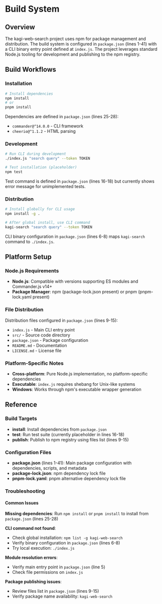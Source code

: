 <!-- Generated: 2025-08-02T19:22:46+02:00 -->

# Build System

## Overview

The kagi-web-search project uses npm for package management and distribution. The build system is configured in `package.json` (lines 1-41) with a CLI binary entry point defined at `index.js`. The project leverages standard Node.js tooling for development and publishing to the npm registry.

## Build Workflows

### Installation

```bash
# Install dependencies
npm install
# or
pnpm install
```

Dependencies are defined in `package.json` (lines 25-28):
- `commander@^14.0.0` - CLI framework
- `cheerio@^1.1.2` - HTML parsing

### Development

```bash
# Run CLI during development
./index.js "search query" --token TOKEN

# Test installation (placeholder)
npm test
```

Test command is defined in `package.json` (lines 16-18) but currently shows error message for unimplemented tests.

### Distribution

```bash
# Install globally for CLI usage
npm install -g .

# After global install, use CLI command
kagi-search "search query" --token TOKEN
```

CLI binary configuration in `package.json` (lines 6-8) maps `kagi-search` command to `./index.js`.

## Platform Setup

### Node.js Requirements

- **Node.js**: Compatible with versions supporting ES modules and Commander.js v14+
- **Package Manager**: npm (package-lock.json present) or pnpm (pnpm-lock.yaml present)

### File Distribution

Distribution files configured in `package.json` (lines 9-15):
- `index.js` - Main CLI entry point
- `src/` - Source code directory
- `package.json` - Package configuration
- `README.md` - Documentation
- `LICENSE.md` - License file

### Platform-Specific Notes

- **Cross-platform**: Pure Node.js implementation, no platform-specific dependencies
- **Executable**: `index.js` requires shebang for Unix-like systems
- **Windows**: Works through npm's executable wrapper generation

## Reference

### Build Targets

- **install**: Install dependencies from `package.json`
- **test**: Run test suite (currently placeholder in lines 16-18)
- **publish**: Publish to npm registry using files list (lines 9-15)

### Configuration Files

- **package.json** (lines 1-41): Main package configuration with dependencies, scripts, and metadata
- **package-lock.json**: npm dependency lock file
- **pnpm-lock.yaml**: pnpm alternative dependency lock file

### Troubleshooting

#### Common Issues

**Missing dependencies**: Run `npm install` or `pnpm install` to install from `package.json` (lines 25-28)

**CLI command not found**: 
- Check global installation: `npm list -g kagi-web-search`
- Verify binary configuration in `package.json` (lines 6-8)
- Try local execution: `./index.js`

**Module resolution errors**: 
- Verify main entry point in `package.json` (line 5)
- Check file permissions on `index.js`

**Package publishing issues**:
- Review files list in `package.json` (lines 9-15)
- Verify package name availability: `kagi-web-search`